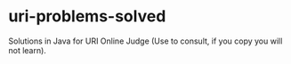 # uri-problems-solved
Solutions in Java for URI Online Judge (Use to consult, if you copy you will not learn).

